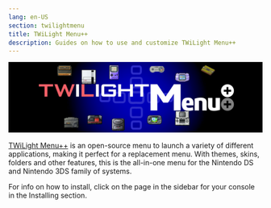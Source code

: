 ```yaml
---
lang: en-US
section: twilightmenu
title: TWiLight Menu++
description: Guides on how to use and customize TWiLight Menu++
---
```


![TWiLight Menu++ logo](https://github.com/DS-Homebrew/TWiLightMenu/raw/master/logo.png)

[TWiLight Menu++](https://github.com/DS-Homebrew/TWiLightMenu) is an open-source menu to launch a variety of different applications, making it perfect for a replacement menu. With themes, skins, folders and other features, this is the all-in-one menu for the Nintendo DS and Nintendo 3DS family of systems.

For info on how to install, click on the page in the sidebar for your console in the Installing section.
